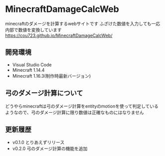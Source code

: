 # MinecraftDamageCalcWeb
minecraftのダメージを計算するwebサイトです
ふざけた数値を入力しても一応内部で数値を変換しています
https://cou723.github.io/MinecraftDamageCalcWeb/

## 開発環境
+ Visual Studio Code
+ Minecraft 1.14.4
+ Minecraft 1.16.3(制作時最新バージョン)

## 弓のダメージ計算について
どうやらminecraftは弓のダメージ計算をentityのmotionを使って判定しているようなので、弓のダメージ計算に限り数値は正確なものにはなりません

## 更新履歴
+ v0.1.0 とりあえずリリース
+ v0.2.0 弓のダメージ計算の機能を追加 
